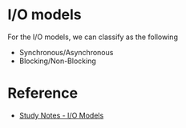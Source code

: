 # I/O models

For the I/O models, we can classify as the following

* Synchronous/Asynchronous
* Blocking/Non-Blocking

# Reference
* [Study Notes - I/O Models](https://rickhw.github.io/2019/02/27/ComputerScience/IO-Models/)
